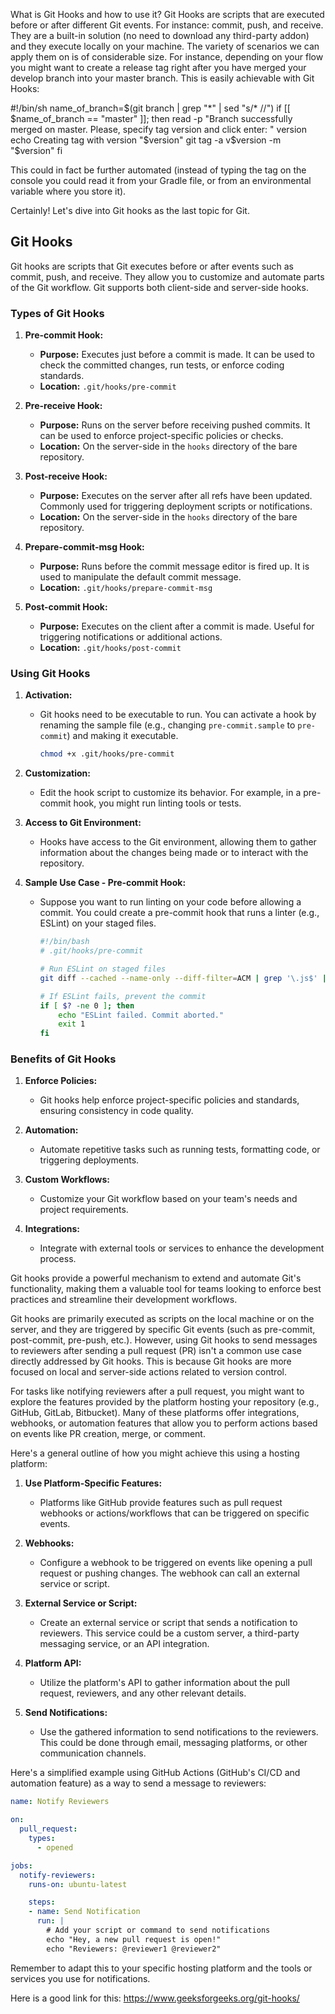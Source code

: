 What is Git Hooks and how to use it?
Git Hooks are scripts that are executed before or after different Git events. For instance: commit, push, and receive. They are a built-in solution (no need to download any third-party addon) and they execute locally on your machine. The variety of scenarios we can apply them on is of considerable size.
For instance, depending on your flow you might want to create a release tag right after you have merged your develop branch into your master branch. This is easily achievable with Git Hooks:

#!/bin/sh
name_of_branch=$(git branch | grep "*" | sed "s/\* //")
if [[ $name_of_branch == "master" ]]; then
	read -p "Branch successfully merged on master. Please, specify tag version and click enter: " version
	echo Creating tag with version "$version"
	git tag -a v$version -m "$version" 
 fi

This could in fact be further automated (instead of typing the tag on the console you could read it from your Gradle file, or from an environmental variable where you store it). 

Certainly! Let's dive into Git hooks as the last topic for Git.

## **Git Hooks**

Git hooks are scripts that Git executes before or after events such as commit, push, and receive. They allow you to customize and automate parts of the Git workflow. Git supports both client-side and server-side hooks.

### **Types of Git Hooks**

1. **Pre-commit Hook:**
   - **Purpose:** Executes just before a commit is made. It can be used to check the committed changes, run tests, or enforce coding standards.
   - **Location:** `.git/hooks/pre-commit`

2. **Pre-receive Hook:**
   - **Purpose:** Runs on the server before receiving pushed commits. It can be used to enforce project-specific policies or checks.
   - **Location:** On the server-side in the `hooks` directory of the bare repository.

3. **Post-receive Hook:**
   - **Purpose:** Executes on the server after all refs have been updated. Commonly used for triggering deployment scripts or notifications.
   - **Location:** On the server-side in the `hooks` directory of the bare repository.

4. **Prepare-commit-msg Hook:**
   - **Purpose:** Runs before the commit message editor is fired up. It is used to manipulate the default commit message.
   - **Location:** `.git/hooks/prepare-commit-msg`

5. **Post-commit Hook:**
   - **Purpose:** Executes on the client after a commit is made. Useful for triggering notifications or additional actions.
   - **Location:** `.git/hooks/post-commit`

### **Using Git Hooks**

1. **Activation:**
   - Git hooks need to be executable to run. You can activate a hook by renaming the sample file (e.g., changing `pre-commit.sample` to `pre-commit`) and making it executable.

     ```bash
     chmod +x .git/hooks/pre-commit
     ```

2. **Customization:**
   - Edit the hook script to customize its behavior. For example, in a pre-commit hook, you might run linting tools or tests.

3. **Access to Git Environment:**
   - Hooks have access to the Git environment, allowing them to gather information about the changes being made or to interact with the repository.

4. **Sample Use Case - Pre-commit Hook:**
   - Suppose you want to run linting on your code before allowing a commit. You could create a pre-commit hook that runs a linter (e.g., ESLint) on your staged files.

     ```bash
     #!/bin/bash
     # .git/hooks/pre-commit

     # Run ESLint on staged files
     git diff --cached --name-only --diff-filter=ACM | grep '\.js$' | xargs eslint

     # If ESLint fails, prevent the commit
     if [ $? -ne 0 ]; then
         echo "ESLint failed. Commit aborted."
         exit 1
     fi
     ```

### **Benefits of Git Hooks**

1. **Enforce Policies:**
   - Git hooks help enforce project-specific policies and standards, ensuring consistency in code quality.

2. **Automation:**
   - Automate repetitive tasks such as running tests, formatting code, or triggering deployments.

3. **Custom Workflows:**
   - Customize your Git workflow based on your team's needs and project requirements.

4. **Integrations:**
   - Integrate with external tools or services to enhance the development process.

Git hooks provide a powerful mechanism to extend and automate Git's functionality, making them a valuable tool for teams looking to enforce best practices and streamline their development workflows.

Git hooks are primarily executed as scripts on the local machine or on the server, and they are triggered by specific Git events (such as pre-commit, post-commit, pre-push, etc.). However, using Git hooks to send messages to reviewers after sending a pull request (PR) isn't a common use case directly addressed by Git hooks. This is because Git hooks are more focused on local and server-side actions related to version control.

For tasks like notifying reviewers after a pull request, you might want to explore the features provided by the platform hosting your repository (e.g., GitHub, GitLab, Bitbucket). Many of these platforms offer integrations, webhooks, or automation features that allow you to perform actions based on events like PR creation, merge, or comment.

Here's a general outline of how you might achieve this using a hosting platform:

1. **Use Platform-Specific Features:**
   - Platforms like GitHub provide features such as pull request webhooks or actions/workflows that can be triggered on specific events.

2. **Webhooks:**
   - Configure a webhook to be triggered on events like opening a pull request or pushing changes. The webhook can call an external service or script.

3. **External Service or Script:**
   - Create an external service or script that sends a notification to reviewers. This service could be a custom server, a third-party messaging service, or an API integration.

4. **Platform API:**
   - Utilize the platform's API to gather information about the pull request, reviewers, and any other relevant details.

5. **Send Notifications:**
   - Use the gathered information to send notifications to the reviewers. This could be done through email, messaging platforms, or other communication channels.

Here's a simplified example using GitHub Actions (GitHub's CI/CD and automation feature) as a way to send a message to reviewers:

```yaml
name: Notify Reviewers

on:
  pull_request:
    types:
      - opened

jobs:
  notify-reviewers:
    runs-on: ubuntu-latest

    steps:
    - name: Send Notification
      run: |
        # Add your script or command to send notifications
        echo "Hey, a new pull request is open!" 
        echo "Reviewers: @reviewer1 @reviewer2"
```

Remember to adapt this to your specific hosting platform and the tools or services you use for notifications.

Here is a good link for this: https://www.geeksforgeeks.org/git-hooks/